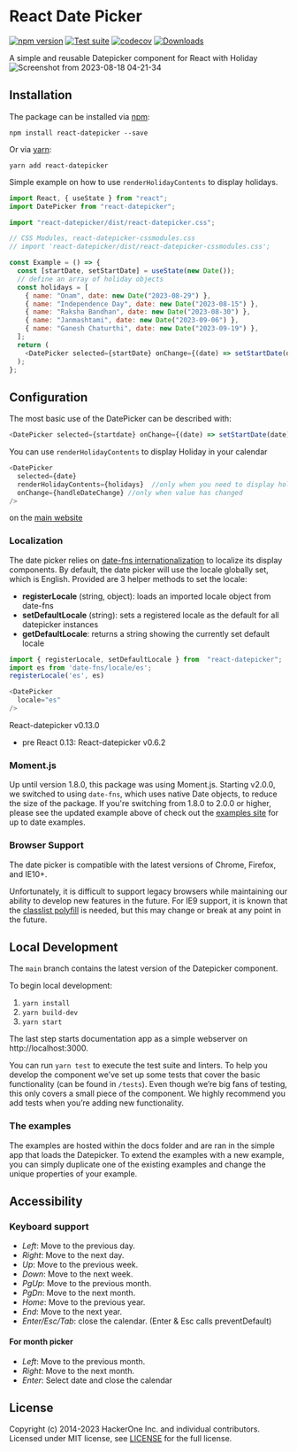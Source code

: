 # React Date Picker

[![npm version](https://badge.fury.io/js/react-datepicker.svg)](https://badge.fury.io/js/react-datepicker)
[![Test suite](https://github.com/Hacker0x01/react-datepicker/actions/workflows/test.yml/badge.svg)](https://github.com/Hacker0x01/react-datepicker/actions/workflows/test.yml)
[![codecov](https://codecov.io/gh/Hacker0x01/react-datepicker/branch/main/graph/badge.svg)](https://codecov.io/gh/Hacker0x01/react-datepicker)
[![Downloads](https://img.shields.io/npm/dm/react-datepicker.svg)](https://npmjs.org/package/react-datepicker)

A simple and reusable Datepicker component for React with Holiday
![Screenshot from 2023-08-18 04-21-34](https://github.com/MAN-JAY/react-datepicker/assets/22654580/21ec56a2-add6-4cb2-a0e3-5d9ede154a3c)

## Installation

The package can be installed via [npm](https://github.com/npm/cli):

```
npm install react-datepicker --save
```

Or via [yarn](https://github.com/yarnpkg/yarn):

```
yarn add react-datepicker
```

Simple example on how to use `renderHolidayContents` to display holidays.

```js
import React, { useState } from "react";
import DatePicker from "react-datepicker";

import "react-datepicker/dist/react-datepicker.css";

// CSS Modules, react-datepicker-cssmodules.css
// import 'react-datepicker/dist/react-datepicker-cssmodules.css';

const Example = () => {
  const [startDate, setStartDate] = useState(new Date());
  // define an array of holiday objects
  const holidays = [
    { name: "Onam", date: new Date("2023-08-29") },
    { name: "Independence Day", date: new Date("2023-08-15") },
    { name: "Raksha Bandhan", date: new Date("2023-08-30") },
    { name: "Janmashtami", date: new Date("2023-09-06") },
    { name: "Ganesh Chaturthi", date: new Date("2023-09-19") },
  ];
  return (
    <DatePicker selected={startDate} onChange={(date) => setStartDate(date)} renderHolidayContents={holidays} />
  );
};
```

## Configuration

The most basic use of the DatePicker can be described with:

```js
<DatePicker selected={startdate} onChange={(date) => setStartDate(date)} />
```

You can use `renderHolidayContents` to display Holiday in your calendar

```js
<DatePicker
  selected={date}
  renderHolidayContents={holidays}  //only when you need to display holidays
  onChange={handleDateChange} //only when value has changed
/>
```
 on the [main website](https://hacker0x01.github.io/react-datepicker)

### Localization

The date picker relies on [date-fns internationalization](https://date-fns.org/v2.0.0-alpha.18/docs/I18n) to localize its display components. By default, the date picker will use the locale globally set, which is English. Provided are 3 helper methods to set the locale:

- **registerLocale** (string, object): loads an imported locale object from date-fns
- **setDefaultLocale** (string): sets a registered locale as the default for all datepicker instances
- **getDefaultLocale**: returns a string showing the currently set default locale

```js
import { registerLocale, setDefaultLocale } from  "react-datepicker";
import es from 'date-fns/locale/es';
registerLocale('es', es)

<DatePicker
  locale="es"
/>
```
 React-datepicker v0.13.0
- pre React 0.13: React-datepicker v0.6.2

### Moment.js

Up until version 1.8.0, this package was using Moment.js. Starting v2.0.0, we switched to using `date-fns`, which uses native Date objects, to reduce the size of the package. If you're switching from 1.8.0 to 2.0.0 or higher, please see the updated example above of check out the [examples site](https://reactdatepicker.com) for up to date examples.

### Browser Support

The date picker is compatible with the latest versions of Chrome, Firefox, and IE10+.

Unfortunately, it is difficult to support legacy browsers while maintaining our ability to develop new features in the future. For IE9 support, it is known that the [classlist polyfill](https://www.npmjs.com/package/classlist-polyfill) is needed, but this may change or break at any point in the future.

## Local Development

The `main` branch contains the latest version of the Datepicker component.

To begin local development:

1. `yarn install`
2. `yarn build-dev`
3. `yarn start`

The last step starts documentation app as a simple webserver on http://localhost:3000.

You can run `yarn test` to execute the test suite and linters. To help you develop the component we’ve set up some tests that cover the basic functionality (can be found in `/tests`). Even though we’re big fans of testing, this only covers a small piece of the component. We highly recommend you add tests when you’re adding new functionality.

### The examples

The examples are hosted within the docs folder and are ran in the simple app that loads the Datepicker. To extend the examples with a new example, you can simply duplicate one of the existing examples and change the unique properties of your example.

## Accessibility

### Keyboard support

- _Left_: Move to the previous day.
- _Right_: Move to the next day.
- _Up_: Move to the previous week.
- _Down_: Move to the next week.
- _PgUp_: Move to the previous month.
- _PgDn_: Move to the next month.
- _Home_: Move to the previous year.
- _End_: Move to the next year.
- _Enter/Esc/Tab_: close the calendar. (Enter & Esc calls preventDefault)

#### For month picker

- _Left_: Move to the previous month.
- _Right_: Move to the next month.
- _Enter_: Select date and close the calendar

## License

Copyright (c) 2014-2023 HackerOne Inc. and individual contributors. Licensed under MIT license, see [LICENSE](LICENSE) for the full license.
